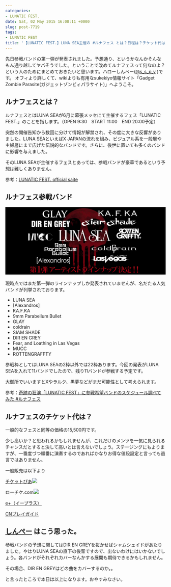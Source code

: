 ```yaml
---
categories:
- LUNATIC FEST.
date: Sat, 02 May 2015 16:00:11 +0000
slug: post-7719
tags:
- LUNATIC FEST
title: '【LUNATIC FEST.】LUNA SEA主催の #ルナフェス とは？日程は？チケット代は？参加メンバーは？'
---
```


先日参戦バンドの第一弾が発表されました。予想通り、というかなんかそんなもん通り越してヤバそうでした。ということで改めてルナフェスって何なのよ？という人のためにまとめておきたいと思います。<!--more-->ハローしんぺー(<a href="https://twitter.com/s_s_p_y" target="_blank">@s_s_p_y</a> )です。
オフィより詳しくて、wikiよりも有用なsukekiyo情報サイト「Gadget Zombie Parasite(ガジェットゾンビィパラサイト)」へようこそ。


<h2>ルナフェスとは？</h2>



ルナフェスとはLUNA SEAが6月に幕張メッセにて主催するフェス「LUNATIC FEST.」のことを指します。（OPEN 9:30　START 11:00　END 20:00予定）

突然の開催告知から数回に分けて情報が解禁され、その度に大きな反響がありました。LUNA SEAといえばX JAPANの流れを組み、ビジュアル系を一般層や主婦層にまで広げた伝説的なバンドです。さらに、後世に置いても多くのバンドに影響を与えました。

そのLUNA SEAが主催するフェスとあっては、参戦バンドが豪華であるという予想は難しくありません。


参考：<a href="http://lunaticfest.com">LUNATIC FEST. official saite</a>


<h2>ルナフェス参戦バンド</h2>

![](images/ea5fb786da08120bf44a1259e0a2ab8e.png)


現時点ではまだ第一弾のラインナップしか発表されていませんが、名だたる人気バンドが列挙されております。

<ul>
	<li>LUNA SEA</li>
	<li>[Alexandros]</li>
	<li>KA.F.KA</li>
	<li>9mm Parabellum Bullet</li>
	<li>GLAY</li>
	<li>coldrain</li>
	<li>SIAM SHADE</li>
	<li>DIR EN GREY</li>
	<li>Fear, and Loathing in Las Vegas</li>
	<li>MUCC</li>
	<li>ROTTENGRAFFTY</li>
</ul>

参戦枠としてはLUNA SEAの2枠以外では22枠あります。今回の発表がLUNA SEAを入れて11バンドでしたので、残り11バンドが参戦する予定です。

大御所でいいますとXやラルク、黒夢などがまだ可能性として考えられます。

参考：<a href="https://www.warawareotoko.com/2015/03/16/post-7393/">奇跡の狂演「LUNATIC FEST」に参戦希望バンドのスケジュール調べてみた #ルナフェス</a>



<h2>ルナフェスのチケット代は？</h2>


一般的なフェスと同等の価格の15,500円です。

少し高いか？と思われるかもしれませんが、これだけのメンツを一気に見られるチャンスだとすると決して高いとは言えないでしょう。ステージングにもよりますが、一番度づつ順番に演奏するのであればかなりお得な値段設定と言っても過言ではありません。

一般販売は以下より

<a href="http://click.linksynergy.com/fs-bin/click?id=x1UgY2pYB6o&offerid=292260.10000001&type=3&subid=0" >チケットぴあ</a>![](images/show?id=x1UgY2pYB6o&bids=292260.10000001&type=3&subid=0)

ローチケ.com![](images/show?id=x1UgY2pYB6o&bids=363173.4&type=3&subid=0)

<a href="http://eplus.jp/sys/main.jsp">e+（イープラス）</a>

<a href="http://www.cnplayguide.com/">CNプレイガイド</a>



<h2><a href="https://twitter.com/s_s_p_y" target="_blank">しんぺー</a> はこう思った。</h2>

参戦バンドの予想に関してはDIR EN GREYを抜かせばシャムシェイドがあたりました。やはりLUNA SEAの直下の後輩ですので、出ないわけにはいかないでしょう。各バンドがそれぞれカバーなんかする展開も期待できるかもしれません。

その場合、DIR EN GREYはどの曲をカバーするのか。。



と言ったところで本日は以上になります。おやすみなさい。